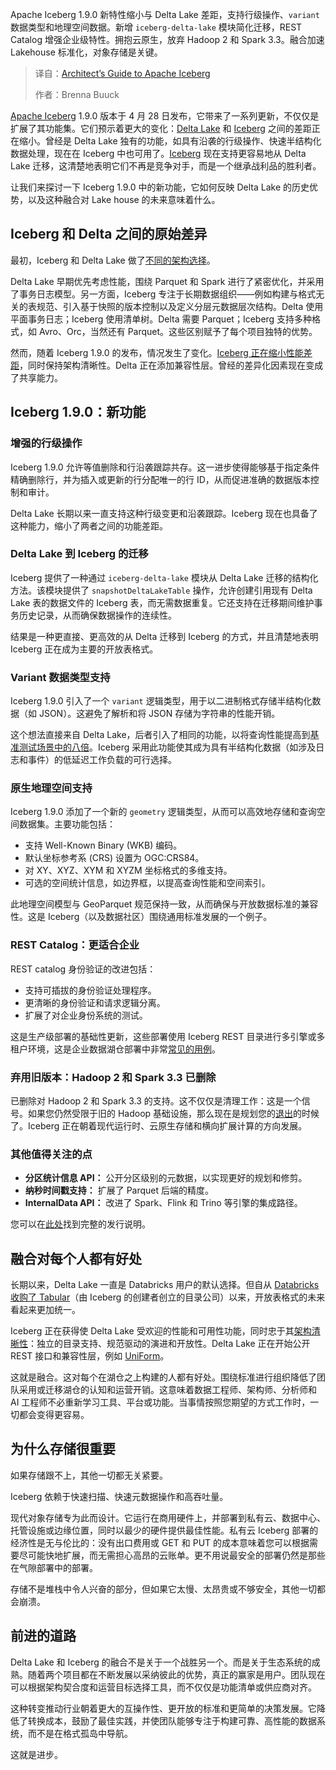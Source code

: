 
<!--
title: Apache Iceberg架构师指南
cover: https://cdn.thenewstack.io/media/2025/05/01095a00-iceberg.jpg
summary: Apache Iceberg 1.9.0 新特性缩小与 Delta Lake 差距，支持行级操作、`variant`数据类型和地理空间数据。新增 `iceberg-delta-lake` 模块简化迁移，REST Catalog 增强企业级特性。拥抱云原生，放弃 Hadoop 2 和 Spark 3.3。融合加速 Lakehouse 标准化，对象存储是关键。
-->

Apache Iceberg 1.9.0 新特性缩小与 Delta Lake 差距，支持行级操作、`variant`数据类型和地理空间数据。新增 `iceberg-delta-lake` 模块简化迁移，REST Catalog 增强企业级特性。拥抱云原生，放弃 Hadoop 2 和 Spark 3.3。融合加速 Lakehouse 标准化，对象存储是关键。

> 译自：[Architect’s Guide to Apache Iceberg](https://thenewstack.io/architects-guide-to-apache-iceberg/)
> 
> 作者：Brenna Buuck

[Apache Iceberg](https://iceberg.apache.org/) 1.9.0 版本于 4 月 28 日发布，它带来了一系列更新，不仅仅是扩展了其功能集。它们预示着更大的变化：[Delta Lake](https://blog.min.io/delta-lake-minio-multi-cloud/?utm_medium=pr&utm_source=na&utm_content=blog&utm_campaign=2025_5_pr_na_ww_3rd-party-sites_data_Architects-Guide-to-Converging-Formats_blog) 和 [Iceberg](https://blog.min.io/the-definitive-guide-to-lakehouse-architecture-with-iceberg-and-aistor/?utm_medium=pr&utm_source=na&utm_content=blog&utm_campaign=2025_5_pr_na_ww_3rd-party-sites_data_Architects-Guide-to-Converging-Formats_blog) 之间的差距正在缩小。曾经是 Delta Lake 独有的功能，如具有沿袭的行级操作、快速半结构化数据处理，现在在 Iceberg 中也可用了。[Iceberg](https://thenewstack.io/snowflake-databricks-and-the-fight-for-apache-iceberg-tables/) 现在支持更容易地从 Delta Lake 迁移，这清楚地表明它们不再是竞争对手，而是一个继承战利品的胜利者。

让我们来探讨一下 Iceberg 1.9.0 中的新功能，它如何反映 Delta Lake 的历史优势，以及这种融合对 Lake house 的未来意味着什么。

## Iceberg 和 Delta 之间的原始差异

最初，Iceberg 和 Delta Lake 做了[不同的架构选择](https://thenewstack.io/architects-guide-to-a-reference-architecture-for-an-ai-ml-data-lake/)。

Delta Lake 早期优先考虑性能，围绕 Parquet 和 Spark 进行了紧密优化，并采用了事务日志模型。另一方面，Iceberg 专注于长期数据组织——例如构建与格式无关的表规范、引入基于快照的版本控制以及定义分层元数据层次结构。Delta 使用平面事务日志；Iceberg 使用清单树。Delta 需要 Parquet；Iceberg 支持多种格式，如 Avro、Orc，当然还有 Parquet。这些区别赋予了每个项目独特的优势。

然而，随着 Iceberg 1.9.0 的发布，情况发生了变化。[Iceberg 正在缩小性能差距](https://thenewstack.io/snowflake-databricks-and-the-fight-for-apache-iceberg-tables/)，同时保持架构清晰性。Delta 正在添加兼容性层。曾经的差异化因素现在变成了共享能力。

## Iceberg 1.9.0：新功能

### 增强的行级操作

Iceberg 1.9.0 允许等值删除和行沿袭跟踪共存。这一进步使得能够基于指定条件精确删除行，并为插入或更新的行分配唯一的行 ID，从而促进准确的数据版本控制和审计。

Delta Lake 长期以来一直支持这种行级变更和沿袭跟踪。Iceberg 现在也具备了这种能力，缩小了两者之间的功能差距。

### Delta Lake 到 Iceberg 的迁移

Iceberg 提供了一种通过 `iceberg-delta-lake` 模块从 Delta Lake 迁移的结构化方法。该模块提供了 `snapshotDeltaLakeTable` 操作，允许创建引用现有 Delta Lake 表的数据文件的 Iceberg 表，而无需数据重复。它还支持在迁移期间维护事务历史记录，从而确保数据操作的连续性。

结果是一种更直接、更高效的从 Delta 迁移到 Iceberg 的方式，并且清楚地表明 Iceberg 正在成为主要的开放表格式。

### Variant 数据类型支持

Iceberg 1.9.0 引入了一个 `variant` 逻辑类型，用于以二进制格式存储半结构化数据（如 JSON）。这避免了解析和将 JSON 存储为字符串的性能开销。

这个想法直接来自 Delta Lake，后者引入了相同的功能，以将查询性能提高到[基准测试场景中的八倍](https://www.databricks.com/blog/introducing-open-variant-data-type-delta-lake-and-apache-spark)。Iceberg 采用此功能使其成为具有半结构化数据（如涉及日志和事件）的低延迟工作负载的可行选择。

### 原生地理空间支持

Iceberg 1.9.0 添加了一个新的 `geometry` 逻辑类型，从而可以高效地存储和查询空间数据集。主要功能包括：

- 支持 Well-Known Binary (WKB) 编码。
- 默认坐标参考系 (CRS) 设置为 OGC:CRS84。
- 对 XY、XYZ、XYM 和 XYZM 坐标格式的多维支持。
- 可选的空间统计信息，如边界框，以提高查询性能和空间索引。

此地理空间模型与 GeoParquet 规范保持一致，从而确保与开放数据标准的兼容性。这是 Iceberg（以及数据社区）围绕通用标准发展的一个例子。

### REST Catalog：更适合企业

REST catalog 身份验证的改进包括：

- 支持可插拔的身份验证处理程序。
- 更清晰的身份验证和请求逻辑分离。
- 扩展了对企业身份系统的测试。

这是生产级部署的基础性更新，这些部署使用 Iceberg REST 目录进行多引擎或多租户环境，这是企业数据湖仓部署中非常[常见的用例](https://blog.min.io/the_way_of_the_cloud/?utm_medium=pr&utm_source=na&utm_content=blog&utm_campaign=2025_5_pr_na_ww_3rd-party-sites_data_Architects-Guide-to-Converging-Formats_blog)。

### 弃用旧版本：Hadoop 2 和 Spark 3.3 已删除

已删除对 Hadoop 2 和 Spark 3.3 的支持。这不仅仅是清理工作：这是一个信号。如果您仍然受限于旧的 Hadoop 基础设施，那么现在是规划您的[退出](https://min.io/solutions/hdfs-migration?utm_medium=pr&utm_source=na&utm_content=blog&utm_campaign=2025_5_pr_na_ww_3rd-party-sites_data_Architects-Guide-to-Converging-Formats_blog)的时候了。Iceberg 正在朝着现代运行时、云原生存储和横向扩展计算的方向发展。

### 其他值得关注的点

- **分区统计信息 API：** 公开分区级别的元数据，以实现更好的规划和修剪。
- **纳秒时间戳支持：** 扩展了 Parquet 后端的精度。
- **InternalData API：** 改进了 Spark、Flink 和 Trino 等引擎的集成路径。

您可以在[此处](https://github.com/apache/iceberg/releases/tag/apache-iceberg-1.9.0)找到完整的发行说明。

## 融合对每个人都有好处

长期以来，Delta Lake 一直是 Databricks 用户的默认选择。但自从 [Databricks 收购了 Tabular](https://blog.min.io/modern-data-architectures-with-iceberg-and-tabular/?utm_medium=pr&utm_source=na&utm_content=blog&utm_campaign=2025_5_pr_na_ww_3rd-party-sites_data_Architects-Guide-to-Converging-Formats_blog)（由 Iceberg 的创建者创立的目录公司）以来，开放表格式的未来看起来更加统一。

Iceberg 正在获得使 Delta Lake 受欢迎的性能和可用性功能，同时忠于其[架构清晰性](https://thenewstack.io/the-architects-guide-a-modern-data-lake-reference-architecture/)：独立的目录支持、规范驱动的演进和开放性。Delta Lake 正在开始公开 REST 接口和兼容性层，例如 [UniForm](https://docs.databricks.com/aws/en/delta/uniform)。

这就是融合。这对每个在湖仓之上构建的人都有好处。围绕标准进行组织降低了团队采用或迁移湖仓的认知和运营开销。这意味着数据工程师、架构师、分析师和 AI 工程师不必重新学习工具、平台或功能。当事情按照您期望的方式工作时，一切都会变得更容易。

## 为什么存储很重要

如果存储跟不上，其他一切都无关紧要。

Iceberg 依赖于快速扫描、快速元数据操作和高吞吐量。

现代对象存储专为此而设计。它运行在商用硬件上，并部署到私有云、数据中心、托管设施或边缘位置，同时以最少的硬件提供最佳性能。私有云 Iceberg 部署的经济性是无与伦比的：没有出口费用或 GET 和 PUT 的成本意味着您可以根据需要尽可能快地扩展，而无需担心高昂的云账单。更不用说最安全的部署仍然是那些在气隙部署中的部署。

存储不是堆栈中令人兴奋的部分，但如果它太慢、太昂贵或不够安全，其他一切都会崩溃。

## 前进的道路

Delta Lake 和 Iceberg 的融合不是关于一个战胜另一个。而是关于生态系统的成熟。随着两个项目都在不断发展以采纳彼此的优势，真正的赢家是用户。团队现在可以根据架构契合度和运营目标选择工具，而不仅仅是功能清单或供应商对齐。

这种转变推动行业朝着更大的互操作性、更开放的标准和更简单的决策发展。它降低了转换成本，鼓励了最佳实践，并使团队能够专注于构建可靠、高性能的数据系统，而不是在格式孤岛中导航。

这就是进步。